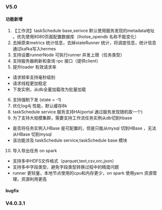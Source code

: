 ### V5.0
#### 功能新增
1. 【工作流】taskSchedule base,serivce 默认使用服务发现的metadata地址 。优先使用8080页面配置数据库（lhotse_opendb 名称不能变化）
2. 去掉原来metrics 统计信息，去掉stateRunner 统计，将调度信息，统计信息通过kafka写入hermes
3. 支持设置runnerNode 可执行runner 并发上限（任务类型）
4. 支持服务器刷新和查询 rpc 接口（提供client）
5. 提升loader 有效请求率  
 * 请求频率支持毫秒级别
 * 请求线程更加稳定
 * 下发实例，从db全量加载改为批量加载
6. 支持强制下发 (state = -1)
7. 优化log4j 性能，默认缓存8k
8. taskSchedule service 服务支持HA(portal 通过服务发现随机取一个)
9. 为了支持大规模集群，需要支持工作流任务实例从db切到hbase
 * 是否将任务实例入HBase 是可配置的，但是只能从mysql 切到HBase ，无法从HBase 切到mysql
 * 该功能涉及 taskSchedule service,taskSchedule base 模块
10. 导入导出任务 on spark
 * 支持多中HDFS文件格式（parquet,text,csv,orc,json）
 * 支持多中字段类型，避免字段类型转换过程中的精度问题
 * runner 更轻量，本地节点使用的cpu和内存更少，on spark 使用yarn 资源管理，资源利用更高

#### bugfix

### V4.0.3.1
